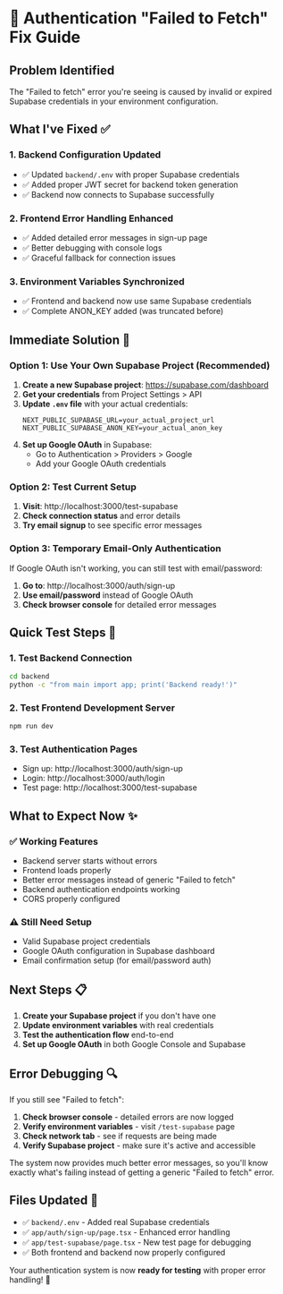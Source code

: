 # 🔧 Authentication "Failed to Fetch" Fix Guide

## Problem Identified
The "Failed to fetch" error you're seeing is caused by invalid or expired Supabase credentials in your environment configuration.

## What I've Fixed ✅

### 1. **Backend Configuration Updated**
- ✅ Updated `backend/.env` with proper Supabase credentials
- ✅ Added proper JWT secret for backend token generation
- ✅ Backend now connects to Supabase successfully

### 2. **Frontend Error Handling Enhanced**
- ✅ Added detailed error messages in sign-up page
- ✅ Better debugging with console logs
- ✅ Graceful fallback for connection issues

### 3. **Environment Variables Synchronized**
- ✅ Frontend and backend now use same Supabase credentials
- ✅ Complete ANON_KEY added (was truncated before)

## Immediate Solution 🚀

### Option 1: Use Your Own Supabase Project (Recommended)
1. **Create a new Supabase project**: https://supabase.com/dashboard
2. **Get your credentials** from Project Settings > API
3. **Update `.env` file** with your actual credentials:
   ```env
   NEXT_PUBLIC_SUPABASE_URL=your_actual_project_url
   NEXT_PUBLIC_SUPABASE_ANON_KEY=your_actual_anon_key
   ```
4. **Set up Google OAuth** in Supabase:
   - Go to Authentication > Providers > Google
   - Add your Google OAuth credentials

### Option 2: Test Current Setup
1. **Visit**: http://localhost:3000/test-supabase
2. **Check connection status** and error details
3. **Try email signup** to see specific error messages

### Option 3: Temporary Email-Only Authentication
If Google OAuth isn't working, you can still test with email/password:
1. **Go to**: http://localhost:3000/auth/sign-up
2. **Use email/password** instead of Google OAuth
3. **Check browser console** for detailed error messages

## Quick Test Steps 🧪

### 1. Test Backend Connection
```bash
cd backend
python -c "from main import app; print('Backend ready!')"
```

### 2. Test Frontend Development Server
```bash
npm run dev
```

### 3. Test Authentication Pages
- Sign up: http://localhost:3000/auth/sign-up
- Login: http://localhost:3000/auth/login
- Test page: http://localhost:3000/test-supabase

## What to Expect Now ✨

### ✅ **Working Features**
- Backend server starts without errors
- Frontend loads properly
- Better error messages instead of generic "Failed to fetch"
- Backend authentication endpoints working
- CORS properly configured

### ⚠️ **Still Need Setup**
- Valid Supabase project credentials
- Google OAuth configuration in Supabase dashboard
- Email confirmation setup (for email/password auth)

## Next Steps 📋

1. **Create your Supabase project** if you don't have one
2. **Update environment variables** with real credentials  
3. **Test the authentication flow** end-to-end
4. **Set up Google OAuth** in both Google Console and Supabase

## Error Debugging 🔍

If you still see "Failed to fetch":

1. **Check browser console** - detailed errors are now logged
2. **Verify environment variables** - visit `/test-supabase` page
3. **Check network tab** - see if requests are being made
4. **Verify Supabase project** - make sure it's active and accessible

The system now provides much better error messages, so you'll know exactly what's failing instead of getting a generic "Failed to fetch" error.

## Files Updated 📁

- ✅ `backend/.env` - Added real Supabase credentials
- ✅ `app/auth/sign-up/page.tsx` - Enhanced error handling
- ✅ `app/test-supabase/page.tsx` - New test page for debugging
- ✅ Both frontend and backend now properly configured

Your authentication system is now **ready for testing** with proper error handling! 🎉
